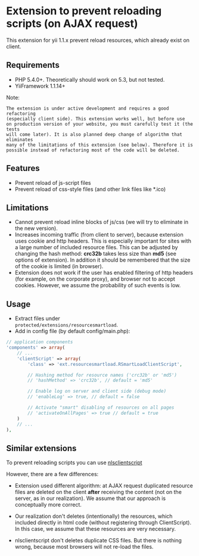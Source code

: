 # Extension to prevent reloading scripts (on AJAX request)

This extension for yii 1.1.x prevent reload resources, which already exist on client.

## Requirements

+ PHP 5.4.0+. Theoretically should work on 5.3, but not tested.
+ YiiFramework 1.1.14+


Note:

    The extension is under active development and requires a good refactoring
    (especially client side). This extension works well, but before use
    on production version of your website, you must carefully test it (the tests
    will come later). It is also planned deep change of algorithm that eliminates
    many of the limitations of this extension (see below). Therefore it is
    possible instead of refactoring most of the code will be deleted.

## Features

+ Prevent reload of js-script files
+ Prevent reload of css-style files (and other link files like *.ico)

## Limitations

+ Cannot prevent reload inline blocks of js/css (we will try to eliminate in the new version).
+ Increases incoming traffic (from client to server), because extension uses cookie and http headers.
This is especially important for sites with a large number of included resource files.
This can be adjusted by changing the hash method: <b>crc32b</b> takes less size than <b>md5</b> (see options of extension).
In addition it should be remembered that the size of the cookie is limited (in browser).
+ Extension does not work if the user has enabled filtering of http headers (for example, on the corporate proxy),
and browser not to accept cookies. However, we assume the probability of such events is low.

## Usage

+ Extract files under <code> protected/extensions/resourcesmartload</code>.
+ Add in config file (by default config/main.php):

```php
// application components
'components' => array(
    // ...
    'clientScript' => array(
        'class' => 'ext.resourcesmartload.RSmartLoadClientScript',

        // Hashing method for resource names ('crc32b' or 'md5')
        // 'hashMethod' => 'crc32b', // default = 'md5'

        // Enable log on server and client side (debug mode)
        // 'enableLog' => true, // default = false

        // Activate "smart" disabling of resources on all pages
        // 'activateOnAllPages' => true // default = true
    )
    // ...
),
```


## Similar extensions

To prevent reloading scripts you can use <a href="https://github.com/nlac/nlsclientscript" target="_blank">nlsclientscript</a>

However, there are a few differences:

* Extension used different algorithm: at AJAX request duplicated resource files are deleted on the client <b>after</b>
receiving the content (not on the server, as in our realization). We assume that our approach is conceptually more correct.

* Our realization don't deletes (intentionally) the resources, which included directly in html code
(without registering through ClientScript). In this case, we assume that these resources are very necessary.

* nlsclientscript don't deletes duplicate CSS files. But there is nothing wrong, because most browsers will not re-load
the files.
